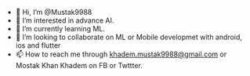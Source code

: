 - 👋 Hi, I’m @Mustak9988
- 👀 I’m interested in advance AI.
- 🌱 I’m currently learning ML.
- 💞️ I’m looking to collaborate on ML or Mobile developmet with android, ios and flutter
- 📫 How to reach me through khadem.mustak9988@gmail.com or Mostak Khan Khadem on FB or Twttter.

<!---
Mustak9988/Mustak9988 is a ✨ special ✨ repository because its `README.md` (this file) appears on your GitHub profile.
You can click the Preview link to take a look at your changes.
--->
